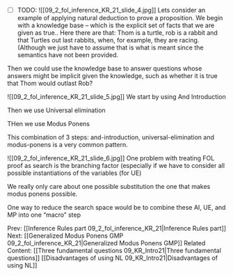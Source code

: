 ﻿- [ ] TODO:
![[09_2_fol_inference_KR_21_slide_4.jpg]]
Lets consider an example of applying natural deduction to prove a proposition. We begin with a knowledge base – which is the explicit set of facts that we are given as true..
Here there are that: Thom is a turtle, rob is a rabbit and that Turtles out last rabbits,  when, for example, they are racing. (Although we just have to assume that is what is meant since the semantics have not been provided.

Then we could use the knowledge base to answer questions whose answers might be implicit given the knowledge, such as whether it is true that Thom would outlast Rob?

![[09_2_fol_inference_KR_21_slide_5.jpg]]
We start by using And Introduction

Then we use Universal elimination

THen we use Modus Ponens

This combination of 3 steps: and-introduction, universal-elimination and modus-ponens is a very common pattern.

![[09_2_fol_inference_KR_21_slide_6.jpg]]
One problem with treating FOL proof as search is the branching factor (especially if we have to consider all possible instantiations of the variables (for UE)

We really only care about one possible substitution the one that makes modus ponens possible.

One way to reduce the search space would be to combine these AI, UE, and MP into one “macro” step



Prev: [[Inference Rules part 09_2_fol_inference_KR_21|Inference Rules part]]
Next: [[Generalized Modus Ponens GMP 09_2_fol_inference_KR_21|Generalized Modus Ponens GMP]]
Related Content:
[[Three fundamental questions 09_KR_Intro21|Three fundamental questions]]
[[Disadvantages of using NL 09_KR_Intro21|Disadvantages of using NL]]